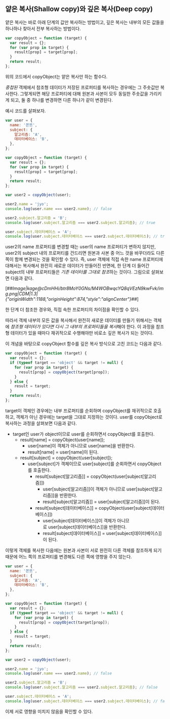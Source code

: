 ## **얕은 복사(Shallow copy)와 깊은 복사(Deep copy)**

얕은 복사는 바로 아래 단계의 값만 복사하는 방법이고, 깊은 복사는 내부의 모든 값들을 하나하나 찾아서 전부 복사하는 방법이다.

```javascript
var copyObject = function (target) {
  var result = {};
  for (var prop in target) {
    result[prop] = target[prop];
  }
  return result;
};
```

위의 코드에서 copyObject는 얕은 복사만 하는 함수다.

_중첩된_ 객체에서 참조형 데이터가 저장된 프로퍼티를 복사하는 경우에는 그 주솟값만 복사한다. 그렇게되면 해당 프로퍼티에 대해 원본과 사본이 모두 동일한 주솟값을 가리키게 되고, 둘 중 하나를 변경하면 다른 하나가 같이 변경된다.

예시 코드를 살펴보자.

```javascript
var user = {
  name: '쫀쪼',
  subject: {
    알고리즘: 'A',
    데이터베이스: 'B',
  },
};

var copyObject = function (target) {
  var result = {};
  for (var prop in target) {
    result[prop] = target[prop];
  }
  return result;
};

var user2 = copyObject(user);

user2.name = 'jyo';
console.log(user.name === user2.name); // false

user2.subject.알고리즘 = 'B';
console.log(user.subject.알고리즘 === user2.subject.알고리즘); // true

user.subject.데이터베이스 = 'A';
console.log(user.subject.데이터베이스 === user2.subject.데이터베이스); // true
```

user2의 name 프로퍼티를 변경할 때는 user의 name 프로퍼티가 변하지 않지만, user2의 subject 내의 프로퍼티를 건드리면 원본과 사본 중 어느 것을 바꾸더라도 다른 쪽이 함께 변경되는 것을 확인할 수 있다. 즉, user 객체에 직접 속한 name 프로퍼티에 대해서는 복사해서 완전히 새로운 데이터가 만들어진 반면에, 한 단계 더 들어간 subject의 내부 프로퍼티들은 *기존 데이터를 그대로 참조*하는 것이다. 그림으로 살펴보면 다음과 같다.

[##_Image|kage@cDmHHi/btr8MoY0GNs/M4WOBwqcYQ8qVEzN9kwFvk/img.png|CDM|1.3|{"originWidth":1188,"originHeight":874,"style":"alignCenter"}_##]

한 단계 더 참조한 경우와, 직접 속한 프로퍼티의 차이점을 확인할 수 있다.

따라서 객체 내부의 모든 값을 복사해서 완전히 새로운 데이터를 만들기 위해서는 객체에 *참조형 데이터가 있다면 다시 그 내부의 프로퍼티들을 복사*해야 한다. 이 과정을 참조형 데이터가 있을 때마다 재귀적으로 수행해야만 비로소 깊은 복사가 되는 것이다.

이 개념을 바탕으로 copyObject 함수를 깊은 복사 방식으로 고친 코드는 다음과 같다.

```javascript
var copyObject = function (target) {
  var result = {};
  if (typeof target == 'object' && target != null) {
    for (var prop in target) {
      result[prop] = copyObject(target[prop]);
    }
  } else {
    result = target;
  }
  return result;
};
```

target이 객체인 경우에는 내부 프로퍼티를 순회하며 copyObject를 재귀적으로 호출하고, 객체가 아닌 경우에는 target을 그대로 지정하는 것이다. user를 copyObject로 복사하는 과정을 살펴보면 다음과 같다.

- target인 user가 object이므로 user를 순회하면서 copyObject를 호출한다.
  - result\[name\] = copyObject(user\[name\]);
    - user\[name\]이 객체가 아니므로 user\[name\]을 반환한다.
    - result\[name\] = user\[name\]이 된다.
  - result\[subject\] = copyObject(user\[subject\]);
    - user\[subject\]가 객체이므로 user\[subject\]를 순회하면서 copyObject를 호출한다.
      - result\[subject\[알고리즘\]\] = copyObject(user\[subject\[알고리즘\]\])
        - user\[subject\[알고리즘\]\]이 객체가 아니므로 user\[subject\[알고리즘\]\]을 반환한다.
        - result\[subject\[알고리즘\]\] = user\[subject\[알고리즘\]\]이 된다.
      - result\[subject\[데이터베이스\]\] = copyObject(user\[subject\[데이터베이스\]\])
        - user\[subject\[데이터베이스\]\]이 객체가 아니므로 user\[subject\[데이터베이스\]\]을 반환한다.
        - result\[subject\[데이터베이스\]\] = user\[subject\[데이터베이스\]\]이 된다.

이렇게 객체를 복사한 다음에는 원본과 사본이 서로 완전히 다른 객체를 참조하게 되기 때문에 어느 쪽의 프로퍼티를 변경해도 다른 쪽에 영향을 주지 않는다.

```javascript
var user = {
  name: '쫀쪼',
  subject: {
    알고리즘: 'A',
    데이터베이스: 'B',
  },
};

var copyObject = function (target) {
  var result = {};
  if (typeof target == 'object' && target != null) {
    for (var prop in target) {
      result[prop] = copyObject(target[prop]);
    }
  } else {
    result = target;
  }
  return result;
};

var user2 = copyObject(user);

user2.name = 'jyo';
console.log(user.name === user2.name); // false

user2.subject.알고리즘 = 'B';
console.log(user.subject.알고리즘 === user2.subject.알고리즘); // false

user.subject.데이터베이스 = 'A';
console.log(user.subject.데이터베이스 === user2.subject.데이터베이스); // false
```

이제 서로 영향을 미치지 않음을 확인할 수 있다.
